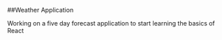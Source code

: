 ##Weather Application

Working on a five day forecast application to start learning the basics of React